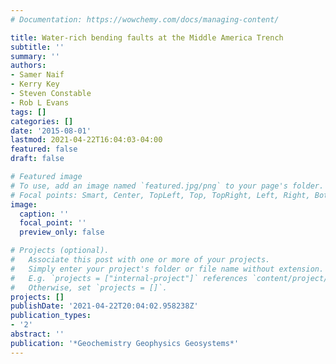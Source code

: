 ```yaml
---
# Documentation: https://wowchemy.com/docs/managing-content/

title: Water-rich bending faults at the Middle America Trench
subtitle: ''
summary: ''
authors:
- Samer Naif
- Kerry Key
- Steven Constable
- Rob L Evans
tags: []
categories: []
date: '2015-08-01'
lastmod: 2021-04-22T16:04:03-04:00
featured: false
draft: false

# Featured image
# To use, add an image named `featured.jpg/png` to your page's folder.
# Focal points: Smart, Center, TopLeft, Top, TopRight, Left, Right, BottomLeft, Bottom, BottomRight.
image:
  caption: ''
  focal_point: ''
  preview_only: false

# Projects (optional).
#   Associate this post with one or more of your projects.
#   Simply enter your project's folder or file name without extension.
#   E.g. `projects = ["internal-project"]` references `content/project/deep-learning/index.md`.
#   Otherwise, set `projects = []`.
projects: []
publishDate: '2021-04-22T20:04:02.958238Z'
publication_types:
- '2'
abstract: ''
publication: '*Geochemistry Geophysics Geosystems*'
---
```

